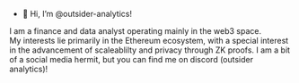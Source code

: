 - 👋 Hi, I’m @outsider-analytics!

I am a finance and data analyst operating mainly in the web3 space.  
My interests lie primarily in the Ethereum ecosystem, with a special interest in the advancement of scaleablilty and privacy through ZK proofs.
I am a bit of a social media hermit, but you can find me on discord (outsider analytics)!

